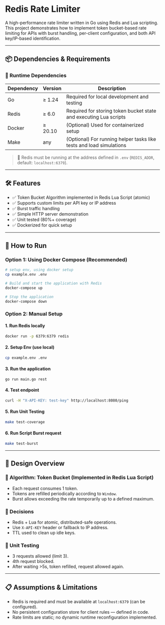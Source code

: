 # Redis Rate Limiter

A high-performance rate limiter written in Go using Redis and Lua scripting. This project demonstrates how to implement token bucket-based rate limiting for APIs with burst handling, per-client configuration, and both API key/IP-based identification.

---

## 📦 Dependencies & Requirements

### 🔧 Runtime Dependencies

| Dependency | Version | Description                                                         |
| ---------- | ------- | ------------------------------------------------------------------- |
| Go         | ≥ 1.24  | Required for local development and testing                          |
| Redis      | ≥ 6.0   | Required for storing token bucket state and executing Lua scripts   |
| Docker     | ≥ 20.10 | (Optional) Used for containerized setup                             |
| Make       | any     | (Optional) For running helper tasks like tests and load simulations |

> 📌 Redis must be running at the address defined in `.env` (`REDIS_ADDR`, default: `localhost:6379`).

---

## 🛠 Features

- ✅ Token Bucket Algorithm implemented in Redis Lua Script (atomic)
- ✅ Supports custom limits per API key or IP address
- ✅ Burst traffic handling
- ✅ Simple HTTP server demonstration
- ✅ Unit tested (80%+ coverage)
- ✅ Dockerized for quick setup

---

## 🚀 How to Run

### Option 1: Using Docker Compose (Recommended)

```bash
# setup env, using docker setup
cp example.env .env

# Build and start the application with Redis
docker-compose up

# Stop the application
docker-compose down
```

### Option 2: Manual Setup

#### 1. Run Redis locally

```bash
docker run -p 6379:6379 redis
```

#### 2. Setup Env (use local)

```bash
cp example.env .env
```

#### 3. Run the application

```
go run main.go rest
```

#### 4. Test endpoint

```bash
curl -H "X-API-KEY: test-key" http://localhost:8080/ping
```

#### 5. Run Unit Testing

```bash
make test-coverage
```

#### 6. Run Script Burst request

```bash
make test-burst
```

---

## 📌 Design Overview

### 🔄 Algorithm: Token Bucket (Implemented in Redis Lua Script)

- Each request consumes 1 token.
- Tokens are refilled periodically according to `Window`.
- Burst allows exceeding the rate temporarily up to a defined maximum.

### 🧠 Decisions

- Redis + Lua for atomic, distributed-safe operations.
- Use `X-API-KEY` header or fallback to IP address.
- TTL used to clean up idle keys.

### 🧪 Unit Testing

- 3 requests allowed (limit 3).
- 4th request blocked.
- After waiting >5s, token refilled, request allowed again.

---

## 📋 Assumptions & Limitations

- Redis is required and must be available at `localhost:6379` (can be configured).
- No persistent configuration store for client rules — defined in code.
- Rate limits are static; no dynamic runtime reconfiguration implemented.
